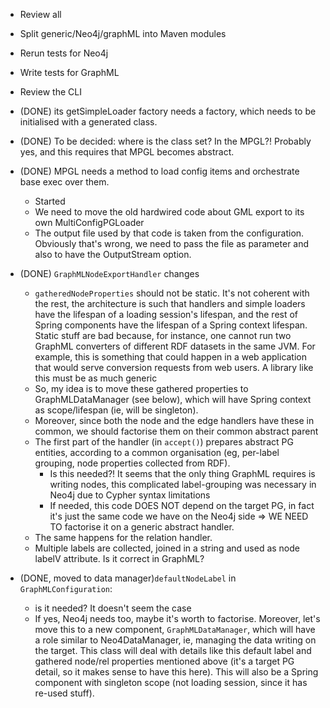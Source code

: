 * Review all
* Split generic/Neo4j/graphML into Maven modules
* Rerun tests for Neo4j
* Write tests for GraphML
* Review the CLI


* (DONE) its getSimpleLoader factory needs a factory, which needs to be initialised
  with a generated class. 
* (DONE) To be decided: where is the class set? In the MPGL?! Probably yes, and this
  requires that MPGL becomes abstract.
* (DONE) MPGL needs a method to load config items and orchestrate base exec over them.
  * Started
  * We need to move the old hardwired code about GML export to its own MultiConfigPGLoader
  * The output file used by that code is taken from the configuration. Obviously that's wrong, we
  need to pass the file as parameter and also to have the OutputStream option.
* (DONE) `GraphMLNodeExportHandler` changes
	* `gatheredNodeProperties` should not be static. It's not coherent with the rest, the architecture 
	is such that handlers and simple loaders have the lifespan of a loading session's lifespan, and the rest of Spring 
	components have the lifespan of a Spring context lifespan. Static stuff are bad because, for instance, one cannot 
	run two GraphML converters of different RDF datasets in the same JVM. For example, this is something that could happen
	in a web application that would serve conversion requests from web users. A library like this must be as much generic
	* So, my idea is to move these gathered properties to GraphMLDataManager (see below), which will have Spring context as 
	scope/lifespan (ie, will be singleton). 
	* Moreover, since both the node and the edge handlers have these in common, we should factorise them on their common 
	abstract parent
	* The first part of the handler (in `accept()`) prepares abstract PG entities, according to a common organisation
	(eg, per-label grouping, node properties collected from RDF).
	  * Is this needed?! It seems that the only thing GraphML requires is writing nodes, this complicated label-grouping
	  was necessary in Neo4j due to Cypher syntax limitations 
	  * If needed, this code DOES NOT depend on the target PG, in fact it's
	just the same code we have on the Neo4j side => WE NEED TO factorise it on a generic abstract handler.
	* The same happens for the relation handler.
	* Multiple labels are collected, joined in a string and used as node labelV attribute. Is it correct in GraphML?
* (DONE, moved to data manager)`defaultNodeLabel` in `GraphMLConfiguration`:
  * is it needed? It doesn't seem the case 
  * If yes, Neo4j needs too, maybe it's worth to factorise. Moreover, let's move this
to a new component, `GraphMLDataManager`, which will have a role similar to Neo4DataManager, ie, managing the data writing
on the target. This class will deal with details like this default label and gathered node/rel properties mentioned above
(it's a target PG detail, so it makes sense to have this here). This will also be a Spring component with singleton scope
(not loading session, since it has re-used stuff).

 